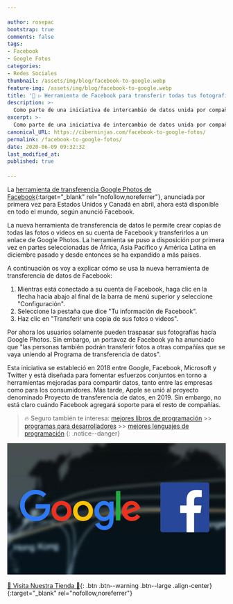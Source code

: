 ```yaml
---

author: rosepac
bootstrap: true
comments: false
tags:
- Facebook
- Google Fotos
categories:
- Redes Sociales
thumbnail: /assets/img/blog/facebook-to-google.webp
feature-img: /assets/img/blog/facebook-to-google.webp
title: '🥇 ▷ Herramienta de Facebook para transferir todas tus fotografías y vídeos a Google Photos'
description: >-
  Como parte de una iniciativa de intercambio de datos unida por compañías como Apple y Google, Facebook dice que su herramienta que permite a las personas transferir fotos y videos a una cuenta vinculada de Google Photos ahora está disponible a nivel mundial.
excerpt: >-
  Como parte de una iniciativa de intercambio de datos unida por compañías como Apple y Google, Facebook dice que su herramienta que permite a las personas transferir fotos y videos a una cuenta vinculada de Google Photos ahora está disponible a nivel mundial.
canonical_URL: https://ciberninjas.com/facebook-to-google-fotos/
permalink: /facebook-to-google-fotos/
date: 2020-06-09 09:32:32
last_modified_at: 
published: true

---
```


La [herramienta de transferencia Google Photos de Facebook](https://www.facebook.com/dtp){:target="_blank" rel="nofollow,noreferrer"}, anunciada por primera vez para Estados Unidos y Canadá en abril, ahora está disponible en todo el mundo, según anunció Facebook.

La nueva herramienta de transferencia de datos le permite crear copias de todas las fotos o videos en su cuenta de Facebook y transferirlos a un enlace de Google Photos. La herramienta se puso a disposición por primera vez en partes seleccionadas de África, Asia Pacífico y América Latina en diciembre pasado y desde entonces se ha expandido a más países.

A continuación os voy a explicar cómo se usa la nueva herramienta de transferencia de datos de Facebook:

1. Mientras está conectado a su cuenta de Facebook, haga clic en la flecha hacia abajo al final de la barra de menú superior y seleccione "Configuración".
2. Seleccione la pestaña que dice "Tu información de Facebook".
3. Haz clic en "Transferir una copia de sus fotos o videos".

Por ahora los usuarios solamente pueden traspasar sus fotografías hacía Google Photos. Sin embargo, un portavoz de Facebook ya ha anunciado que "las personas también podrán transferir fotos a otras compañías que se vaya uniendo al Programa de transferencia de datos".

Esta iniciativa se estableció en 2018 entre Google, Facebook, Microsoft y Twitter y está diseñada para fomentar esfuerzos conjuntos en torno a herramientas mejoradas para compartir datos, tanto entre las empresas como para los consumidores. Más tarde, Apple se unió al proyecto denominado Proyecto de transferencia de datos, en 2019. Sin embargo, no está claro cuándo Facebook agregará soporte para el resto de compañías.

> 🔥 Seguro también te interesa: [mejores libros de programación](/programar/) >> [programas para desarrolladores](/mejores-sistemas-operativos-para-hackear/) >> [mejores lenguajes de programación](/15-mejores-lenguajes-programacion/)
{: .notice--danger}

![La herramienta de Facebook para transferir medios a Google Photos ahora está disponible paramedall](/assets/img/blog/facebook-to-google.webp "Como parte de una iniciativa de intercambio de datos unida por compañías como Apple y Google, Facebook dice que su herramienta que permite a las personas transferir fotos y videos a una cuenta vinculada de Google Photos ahora está disponible a nivel mundial.")

[🎁 Visita Nuestra Tienda 🎁](https://www.amazon.es/shop/cibercursos){: .btn .btn--warning .btn--large .align-center}{:target="_blank" rel="nofollow,noreferrer"}
